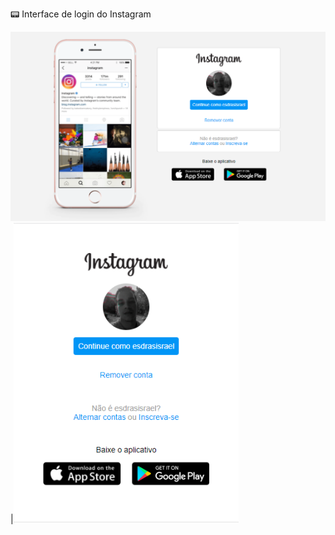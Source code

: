 :pager: ​Interface de login do Instagram

<img src="img\Instagram-homepage-pc.PNG" width="720" title="hover text">|<img src="img\Instagram-homepage-cel.PNG" width="360" title="hover text">
